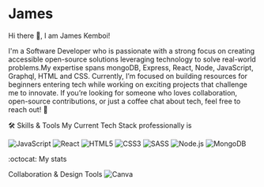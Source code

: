 # James
Hi there 👋, I am James Kemboi!

I'm a Software Developer who is passionate  with a strong focus on creating accessible open-source solutions leveraging technology to solve real-world problems.My expertise spans  mongoDB, Express, React, Node, JavaScript, Graphql, HTML and CSS. 
Currently, I’m focused on building resources for beginners entering tech while working on exciting projects that challenge me to innovate. If you’re looking for someone who loves collaboration, open-source contributions, or just a coffee chat about tech, feel free to reach out! 🚀

🛠️ Skills & Tools
My Current Tech Stack professionally is

![JavaScript](https://img.shields.io/badge/JavaScript-F7DF1E?style=for-the-badge&logo=javascript&logoColor=black)
![React](https://img.shields.io/badge/React-61DAFB?style=for-the-badge&logo=react&logoColor=black)
![HTML5](https://img.shields.io/badge/HTML5-E34F26?style=for-the-badge&logo=html5&logoColor=white)
![CSS3](https://img.shields.io/badge/CSS3-1572B6?style=for-the-badge&logo=css3&logoColor=white)
![SASS](https://img.shields.io/badge/SASS-CC6699?style=for-the-badge&logo=sass&logoColor=white)
![Node.js](https://img.shields.io/badge/Node.js-339933?style=for-the-badge&logo=nodedotjs&logoColor=white)
![MongoDB](https://img.shields.io/badge/MongoDB-47A248?style=for-the-badge&logo=mongodb&logoColor=white)
     

:octocat: My stats

Collaboration & Design Tools
![Canva](https://img.shields.io/badge/Canva-00C4CC?style=flat&logo=canva&logoColor=white)





